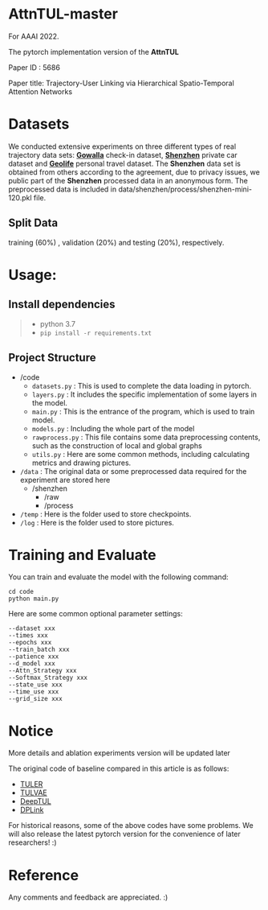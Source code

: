 # AttnTUL-master

For AAAI 2022.

The pytorch implementation version of the **AttnTUL**

Paper ID : 5686

Paper title: Trajectory-User Linking via Hierarchical Spatio-Temporal Attention Networks


# Datasets

We conducted extensive experiments on three different types of real trajectory data sets: [**Gowalla**](http://snap.stanford.edu/data/loc-gowalla.html) check-in dataset, [**Shenzhen**](https://github.com/HunanUniversityZhuXiao/PrivateCarTrajectoryData) private car dataset and [**Geolife**](https://www.microsoft.com/en-us/research/project/geolife-building-social-networks-using-human-location-history/) personal travel dataset. The **Shenzhen** data set is obtained from others according to the agreement, due to privacy issues, we public part of the **Shenzhen** processed data in an anonymous form. The preprocessed data is included in data/shenzhen/process/shenzhen-mini-120.pkl file.

## Split Data

training (60%) , validation (20%) and testing (20%), respectively.


# Usage:

## Install dependencies
> + python 3.7
> + ```pip install -r requirements.txt```

## Project Structure

+ /code
  + `datasets.py` : This is used to complete the data loading in pytorch.
  + `layers.py` : It includes the specific implementation of some layers in the model.
  + `main.py` : This is the entrance of the program, which is used to train model.
  + `models.py` : Including the whole part of the model
  + `rawprocess.py` : This file contains some data preprocessing contents, such as the construction of local and global graphs
  + `utils.py` : Here are some common methods, including calculating metrics and drawing pictures.
+ `/data` : The original data or some preprocessed data required for the experiment are stored here
  + /shenzhen
    + /raw
    + /process
+ `/temp` : Here is the folder used to store checkpoints.
+ `/log` : Here is the folder used to store pictures.

# Training and Evaluate

You can train and evaluate the model with the following command:
```
cd code
python main.py
```

Here are some common optional parameter settings:
```
--dataset xxx
--times xxx
--epochs xxx
--train_batch xxx
--patience xxx
--d_model xxx
--Attn_Strategy xxx
--Softmax_Strategy xxx
--state_use xxx
--time_use xxx
--grid_size xxx
```

# Notice

More details and ablation experiments version will be updated later

The original code of baseline compared in this article is as follows:

+ [TULER](https://github.com/gcooq/TUL)
+ [TULVAE](https://github.com/AI-World/IJCAI-TULVAE)
+ [DeepTUL](https://github.com/CodyMiao/DeepTUL)
+ [DPLink](https://github.com/vonfeng/DPLink)

For historical reasons, some of the above codes have some problems. We will also release the latest pytorch version for the convenience of later researchers! :)

# Reference

Any comments and feedback are appreciated. :)